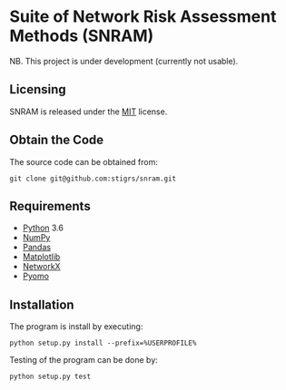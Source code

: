# Suite of Network Risk Assessment Methods (SNRAM)

NB. This project is under development (currently not usable).

## Licensing

SNRAM is released under the [MIT](LICENSE) license.

## Obtain the Code

The source code can be obtained from:

    git clone git@github.com:stigrs/snram.git

## Requirements

* [Python](https://docs.python.org/3/) 3.6
* [NumPy](http://www.numpy.org/)
* [Pandas](https://pandas.pydata.org/)
* [Matplotlib](https://matplotlib.org/)
* [NetworkX](https://networkx.github.io/)
* [Pyomo](http://www.pyomo.org)

## Installation

The program is install by executing:

    python setup.py install --prefix=%USERPROFILE%

Testing of the program can be done by:

    python setup.py test
